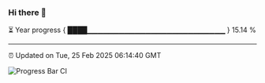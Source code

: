 ### Hi there 👋

⏳ Year progress { ████▁▁▁▁▁▁▁▁▁▁▁▁▁▁▁▁▁▁▁▁▁▁▁▁▁▁ } 15.14 %

---

⏰ Updated on Tue, 25 Feb 2025 06:14:40 GMT

![Progress Bar CI](https://github.com/Shyam-Makwana/GitHub-Actions-Demo/workflows/Progress%20Bar%20CI/badge.svg)
